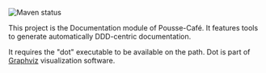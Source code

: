 ![Maven status](https://maven-badges.herokuapp.com/maven-central/org.pousse-cafe-framework/pousse-cafe-doc/badge.svg)

This project is the Documentation module of Pousse-Café. It features tools to generate automatically DDD-centric documentation.

It requires the "dot" executable to be available on the path. Dot is part of [Graphviz](https://www.graphviz.org/) visualization software.
